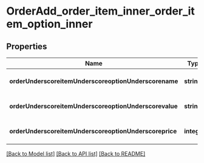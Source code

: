 # OrderAdd_order_item_inner_order_item_option_inner

## Properties
Name | Type | Description | Notes
------------ | ------------- | ------------- | -------------
**orderUnderscoreitemUnderscoreoptionUnderscorename** | **string** |  | [optional] [default to null]
**orderUnderscoreitemUnderscoreoptionUnderscorevalue** | **string** |  | [optional] [default to null]
**orderUnderscoreitemUnderscoreoptionUnderscoreprice** | **integer** |  | [optional] [default to null]

[[Back to Model list]](../README.md#documentation-for-models) [[Back to API list]](../README.md#documentation-for-api-endpoints) [[Back to README]](../README.md)


